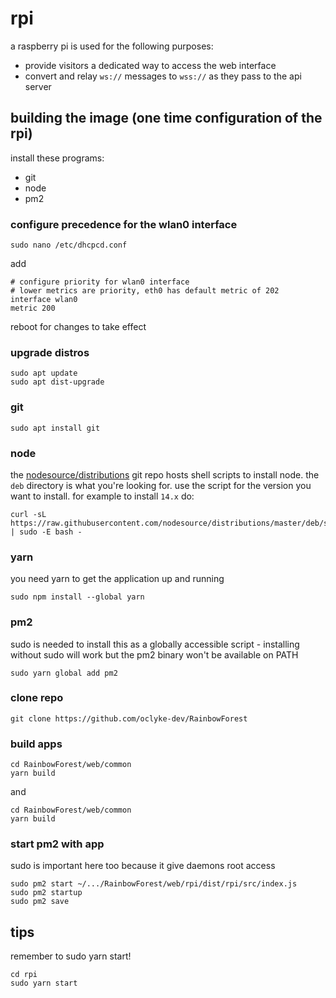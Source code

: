# rpi
a raspberry pi is used for the following purposes:
* provide visitors a dedicated way to access the web interface
* convert and relay ```ws://``` messages to ```wss://``` as they pass to the api server

## building the image (one time configuration of the rpi)

install these programs:
* git
* node
* pm2

### configure precedence for the wlan0 interface
```
sudo nano /etc/dhcpcd.conf
```
add
```
# configure priority for wlan0 interface
# lower metrics are priority, eth0 has default metric of 202
interface wlan0
metric 200
```
reboot for changes to take effect

### upgrade distros
```
sudo apt update
sudo apt dist-upgrade
```

### git
```
sudo apt install git
```

### node
the [nodesource/distributions](https://github.com/nodesource/distributions) git repo hosts shell scripts to install node. the ```deb``` directory is what you're looking for. use the script for the version you want to install. for example to install ```14.x``` do:
```
curl -sL https://raw.githubusercontent.com/nodesource/distributions/master/deb/setup_14.x | sudo -E bash -
```

### yarn 
you need yarn to get the application up and running
```
sudo npm install --global yarn
```

### pm2
sudo is needed to install this as a globally accessible script - installing without sudo will work but the pm2 binary won't be available on PATH
```
sudo yarn global add pm2
```

### clone repo
```
git clone https://github.com/oclyke-dev/RainbowForest
```

### build apps
```
cd RainbowForest/web/common
yarn build
```
and
```
cd RainbowForest/web/common
yarn build
```

### start pm2 with app
sudo is important here too because it give daemons root access
```
sudo pm2 start ~/.../RainbowForest/web/rpi/dist/rpi/src/index.js
sudo pm2 startup
sudo pm2 save
```

## tips

remember to sudo yarn start!
```
cd rpi
sudo yarn start
 ```
